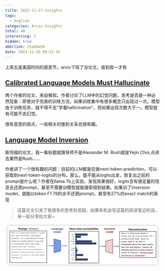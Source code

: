 ```yaml
---
title: 2023-11-27-insights
tags:
  - English
categories: Arxiv-Insights
total: 48
interesting: 2
hidden: true
abbrlink: 25a68a50
date: 2023-11-28 09:52:15
---
```


上周五是美国时间的感恩节，arxiv下班了没论文。直到周一才有



## [Calibrated Language Models Must Hallucinate](https://arxiv.org/pdf/2311.14648.pdf)

两个作者的论文，来自微软。作者讨论了LLM中的幻觉问题，思考是否是一种必然现象：即使对于完美的训练方法，如果训练集中有很多概念只出现过一次。模型由于训练任务，就不得不去“学着hallicination”，但如果出现次数大于一。模型就有可能不去幻觉。

很有意思的观点，一些相关的推到关系也很有趣。



## [Language Model Inversion](https://arxiv.org/pdf/2311.13647.pdf)

斯坦福的论文，我一看标题就猜导师不是Alexander M. Rush就是Yejin Choi,点进去果然是Rush……

作者讲了一个很有趣的问题：目前的LLM都是在做next-token-prediction，可以获取到next-token-logits的分布。那么，能不能从logits出发，恢复出之前的prompt是什么呢？作者在llama 7b上实验，发现效果很好，logits含有很足量的信息去还原prompt，甚至不需要训模型就能搜索得到结果。如果训了inversion model，就能以token F1 78的水平还原prompt，甚至有27%的exact match的表现

> 这篇论文引发了我很多的思考和思路，如果有机会写这篇的阅读笔记的话，来一起分享给大家~

<img src="../../files/images/arxiv-insights/2023-11-27-12-01/language_model_inversion.png">
